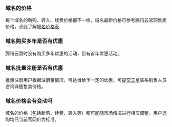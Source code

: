 ### 域名的价格
每个域名的新购、转入、续费价格都不一样，域名最新价格可参考腾讯云官网售卖价格，点此了解[域名价格表]()

### 域名购买多年是否有优惠
腾讯云暂时没有购买多年优惠的活动，但有首年优惠活动。

### 域名批量注册是否有优惠
批量注册用户根据注册量情况，可适当给予一定的优惠，可[提交工单]()联系销售人员咨询详细售卖价格。

### 域名价格会有变动吗
域名的价格（包括新购、续费、转入等）都可能随市场情况进行相应调整，用户选购均已当前官网价为标准。

